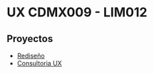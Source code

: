 # UX CDMX009 - LIM012

## Proyectos

- [Rediseño](/01-redesign)
- [Consultoria UX](/02-ux-consultancy)